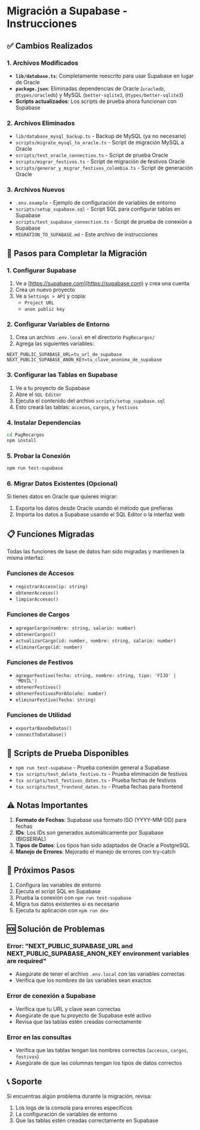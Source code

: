 # Migración a Supabase - Instrucciones

## ✅ Cambios Realizados

### 1. Archivos Modificados
- **`lib/database.ts`**: Completamente reescrito para usar Supabase en lugar de Oracle
- **`package.json`**: Eliminadas dependencias de Oracle (`oracledb`, `@types/oracledb`) y MySQL (`better-sqlite3`, `@types/better-sqlite3`)
- **Scripts actualizados**: Los scripts de prueba ahora funcionan con Supabase

### 2. Archivos Eliminados
- `lib/database_mysql_backup.ts` - Backup de MySQL (ya no necesario)
- `scripts/migrate_mysql_to_oracle.ts` - Script de migración MySQL a Oracle
- `scripts/test_oracle_connection.ts` - Script de prueba Oracle
- `scripts/migrar_festivos.ts` - Script de migración de festivos Oracle
- `scripts/generar_y_migrar_festivos_colombia.ts` - Script de generación Oracle

### 3. Archivos Nuevos
- `.env.example` - Ejemplo de configuración de variables de entorno
- `scripts/setup_supabase.sql` - Script SQL para configurar tablas en Supabase
- `scripts/test_supabase_connection.ts` - Script de prueba de conexión a Supabase
- `MIGRATION_TO_SUPABASE.md` - Este archivo de instrucciones

## 🚀 Pasos para Completar la Migración

### 1. Configurar Supabase
1. Ve a [https://supabase.com](https://supabase.com) y crea una cuenta
2. Crea un nuevo proyecto
3. Ve a `Settings > API` y copia:
   - `Project URL`
   - `anon public key`

### 2. Configurar Variables de Entorno
1. Crea un archivo `.env.local` en el directorio `PagRecargos/`
2. Agrega las siguientes variables:
```env
NEXT_PUBLIC_SUPABASE_URL=tu_url_de_supabase
NEXT_PUBLIC_SUPABASE_ANON_KEY=tu_clave_anonima_de_supabase
```

### 3. Configurar las Tablas en Supabase
1. Ve a tu proyecto de Supabase
2. Abre el `SQL Editor`
3. Ejecuta el contenido del archivo `scripts/setup_supabase.sql`
4. Esto creará las tablas: `accesos`, `cargos`, y `festivos`

### 4. Instalar Dependencias
```bash
cd PagRecargos
npm install
```

### 5. Probar la Conexión
```bash
npm run test-supabase
```

### 6. Migrar Datos Existentes (Opcional)
Si tienes datos en Oracle que quieres migrar:
1. Exporta los datos desde Oracle usando el método que prefieras
2. Importa los datos a Supabase usando el SQL Editor o la interfaz web

## 📋 Funciones Migradas

Todas las funciones de base de datos han sido migradas y mantienen la misma interfaz:

### Funciones de Accesos
- `registrarAcceso(ip: string)`
- `obtenerAccesos()`
- `limpiarAccesos()`

### Funciones de Cargos
- `agregarCargo(nombre: string, salario: number)`
- `obtenerCargos()`
- `actualizarCargo(id: number, nombre: string, salario: number)`
- `eliminarCargo(id: number)`

### Funciones de Festivos
- `agregarFestivo(fecha: string, nombre: string, tipo: 'FIJO' | 'MOVIL')`
- `obtenerFestivos()`
- `obtenerFestivosPorAño(año: number)`
- `eliminarFestivo(fecha: string)`

### Funciones de Utilidad
- `exportarBaseDeDatos()`
- `connectToDatabase()`

## 🔧 Scripts de Prueba Disponibles

- `npm run test-supabase` - Prueba conexión general a Supabase
- `tsx scripts/test_delete_festivo.ts` - Prueba eliminación de festivos
- `tsx scripts/test_festivos_dates.ts` - Prueba fechas de festivos
- `tsx scripts/test_frontend_dates.ts` - Prueba fechas para frontend

## ⚠️ Notas Importantes

1. **Formato de Fechas**: Supabase usa formato ISO (YYYY-MM-DD) para fechas
2. **IDs**: Los IDs son generados automáticamente por Supabase (BIGSERIAL)
3. **Tipos de Datos**: Los tipos han sido adaptados de Oracle a PostgreSQL
4. **Manejo de Errores**: Mejorado el manejo de errores con try-catch

## 🎯 Próximos Pasos

1. Configura las variables de entorno
2. Ejecuta el script SQL en Supabase
3. Prueba la conexión con `npm run test-supabase`
4. Migra tus datos existentes si es necesario
5. Ejecuta tu aplicación con `npm run dev`

## 🆘 Solución de Problemas

### Error: "NEXT_PUBLIC_SUPABASE_URL and NEXT_PUBLIC_SUPABASE_ANON_KEY environment variables are required"
- Asegúrate de tener el archivo `.env.local` con las variables correctas
- Verifica que los nombres de las variables sean exactos

### Error de conexión a Supabase
- Verifica que tu URL y clave sean correctas
- Asegúrate de que tu proyecto de Supabase esté activo
- Revisa que las tablas estén creadas correctamente

### Error en las consultas
- Verifica que las tablas tengan los nombres correctos (`accesos`, `cargos`, `festivos`)
- Asegúrate de que las columnas tengan los tipos de datos correctos

## 📞 Soporte

Si encuentras algún problema durante la migración, revisa:
1. Los logs de la consola para errores específicos
2. La configuración de variables de entorno
3. Que las tablas estén creadas correctamente en Supabase 